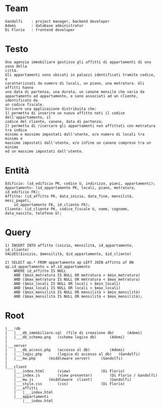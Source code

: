 # Team
	Gandolfi	: project manager, backend developer
	Ademi		: database administrator
	Di Florio	: frontend developer

# Testo
	Una agenzia immobiliare gestisce gli affitti di appartamenti di una zona della
	città.
	Gli appartamenti sono ubicati in palazzi identificati tramite codice, e
	caratterizzati da numero di locali, un piano, una metratura. Gli affitti hanno
	una data di partenza, una durata, un canone mensile che varia da
	appartamento ad appartamento, e sono associati ad un cliente, identificato da
	un codice fiscale.
	Scrivere una applicazione distribuita che:
	1) permetta di inserire un nuovo affitto noti il codice dell'appartamento, il
	codice del cliente, canone, data di partenza;
	2) permetta di ricercare gli appartamenti non affittati con metratura tra indice
	minimo e massimo impostati dall'utente, e/o numero di locali tra minimo e
	massimo impostati dall'utente, e/o infine un canone compreso tra un minimo
	ed un massimo impostati dall'utente.

# Entità
	Edificio: (id_edificio PK, codice U, indirizzo, piani, appartamenti);
	Appartamento: (id_appartamento PK, locali, piano, metratura, id_edificio FK);
	Affitto: (id_affitto PK, data_inizio, data_fine, mensilità, mesi_pagati,
		id_appartamento FK, id_cliente FK);
	Cliente: (id_cliente PK, codice_fiscale U, nome, cognome, data_nascita, telefono U);

# Query
	1) INSERT INTO affitto (inizio, mensilità, id_appartamento, id_cliente)
	VALUES($inizio, $mensilità, $id_appartamento, $id_cliente)

	2) SELECT ap.* FROM appartamento ap LEFT JOIN affitto af ON ap.id_appartamento = af.id_appartamento
		WHERE id_affitto IS NULL
		AND ($min_metratura IS NULL OR metratura > $min_metratura)
		AND ($max_metratura IS NULL OR metratura < $max_metratura)
		AND ($min_locali IS NULL OR locali > $min_locali)
		AND ($max_locali IS NULL OR locali < $max_locali)
		AND ($min_mensilità IS NULL OR mensilità > $min_mensilità)
		AND ($max_mensilità IS NULL OR mensilità < $max_mensilità);

# Root
	|___!db
	|	|___db_immobiliare.sql	(file di creazione db)		(Ademi)
	|	|___db_schema.png	(schema logico db)		(Ademi)
	|
	|___server
	|	|___db_access.php	(accesso al db)			(Ademi)
	|	|___logic.php		(logica di accesso al db)	(Gandolfi)
	|	|___mw.php		(middleware server)		(Gandolfi)
	|
	|___client
		|___index.html		(view)				(Di Florio)
		|___index.js		(view presenter)		(Di Florio / Gandolfi)
		|___mw.js		(middleware  client)		(Gandolfi)
		|___style.css		(css)				(Di Florio)
		|___affitti
		|	|___index.html
		|___appartamenti
			|___index.html